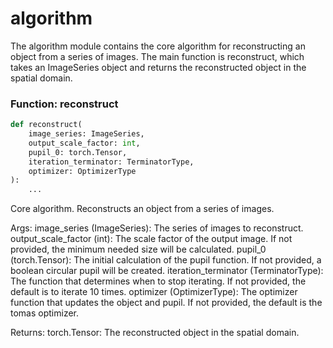 # algorithm

The algorithm module contains the core algorithm for reconstructing an object from a series of images. The main function is reconstruct, which takes an ImageSeries object and returns the reconstructed object in the spatial domain.

### Function: reconstruct

```python
def reconstruct(
    image_series: ImageSeries,
    output_scale_factor: int,
    pupil_0: torch.Tensor,
    iteration_terminator: TerminatorType,
    optimizer: OptimizerType
):
    ...
```

Core algorithm. Reconstructs an object from a series of images.

Args:
    image_series (ImageSeries): The series of images to reconstruct.
    output_scale_factor (int): The scale factor of the output image. If not provided, the minimum needed size will be calculated.
    pupil_0 (torch.Tensor): The initial calculation of the pupil function. If not provided, a boolean circular pupil will be created.
    iteration_terminator (TerminatorType): The function that determines when to stop iterating. If not provided, the default is to iterate 10 times.
    optimizer (OptimizerType): The optimizer function that updates the object and pupil. If not provided, the default is the tomas optimizer.

Returns:
    torch.Tensor: The reconstructed object in the spatial domain.

